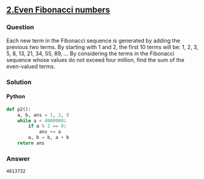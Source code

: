 ## **[2.Even Fibonacci numbers](https://projecteuler.net/problem=2)**

### Question
Each new term in the Fibonacci sequence is generated by adding the previous two terms. By starting with 1 and 2, the first 10 terms will be:
1, 2, 3, 5, 8, 13, 21, 34, 55, 89, ...
By considering the terms in the Fibonacci sequence whose values do not exceed four million, find the sum of the even-valued terms.


### Solution
#### Python
```python
def p2():
    a, b, ans = 1, 2, 0
    while a < 4000000:
        if a % 2 == 0:
            ans += a
        a, b = b, a + b
    return ans
```

### Answer 
`4613732`

